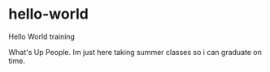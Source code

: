 # hello-world
Hello World training 

What's Up People. Im just here taking summer classes so i can graduate on time. 
